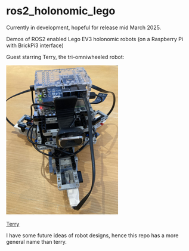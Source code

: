 # ros2_holonomic_lego

Currently in development, hopeful for release mid March 2025.

Demos of ROS2 enabled Lego EV3 holonomic robots (on a Raspberry Pi with BrickPi3 interface)

Guest starring Terry, the tri-omniwheeled robot:

<img src=./terry/images/pose.jpg width=300>

[Terry](./terry/README.md)


I have some future ideas of robot designs, hence this repo has a more general name than terry.
